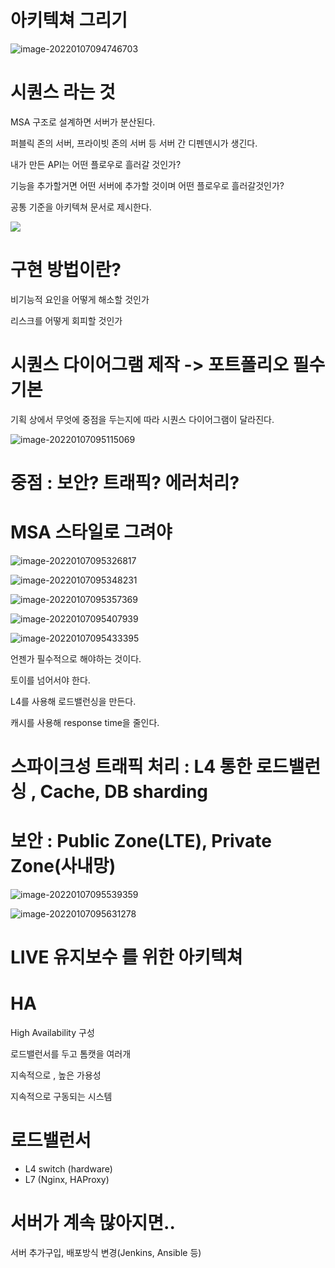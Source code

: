 # 아키텍쳐 그리기



![image-20220107094746703](1107_아키텍쳐그리기.assets/image-20220107094746703.png)



# 시퀀스 라는 것

MSA 구조로 설계하면 서버가 분산된다.

퍼블릭 존의 서버, 프라이빗 존의 서버 등 서버 간 디펜덴시가 생긴다.

내가 만든 API는 어떤 플로우로 흘러갈 것인가?

기능을 추가할거면 어떤 서버에 추가할 것이며 어떤 플로우로 흘러갈것인가?

공통 기준을 아키텍쳐 문서로 제시한다.



![](1107_아키텍쳐그리기.assets/image-20220107094906533.png)

# 구현 방법이란?

비기능적 요인을 어떻게 해소할 것인가

리스크를 어떻게 회피할 것인가





# 시퀀스 다이어그램 제작 -> 포트폴리오 필수 기본

기획 상에서 무엇에 중점을 두는지에 따라 시퀀스 다이어그램이 달라진다.



![image-20220107095115069](1107_아키텍쳐그리기.assets/image-20220107095115069.png)



# 중점 : 보안? 트래픽? 에러처리?

# MSA 스타일로 그려야

![image-20220107095326817](1107_아키텍쳐그리기.assets/image-20220107095326817.png)



![image-20220107095348231](1107_아키텍쳐그리기.assets/image-20220107095348231.png)

![image-20220107095357369](1107_아키텍쳐그리기.assets/image-20220107095357369.png)

![image-20220107095407939](1107_아키텍쳐그리기.assets/image-20220107095407939.png)

![image-20220107095433395](1107_아키텍쳐그리기.assets/image-20220107095433395.png)

언젠가 필수적으로 해야하는 것이다.

토이를 넘어서야 한다.

L4를 사용해 로드밸런싱을 만든다.

캐시를 사용해 response time을 줄인다. 



# 스파이크성 트래픽 처리 : L4 통한 로드밸런싱 , Cache, DB sharding

# 보안 : Public Zone(LTE), Private Zone(사내망)

![image-20220107095539359](1107_아키텍쳐그리기.assets/image-20220107095539359.png)

![image-20220107095631278](1107_아키텍쳐그리기.assets/image-20220107095631278.png)

# LIVE 유지보수 를 위한 아키텍쳐



# HA

High Availability 구성

로드밸런서를 두고 톰캣을 여러개

지속적으로 , 높은 가용성

지속적으로 구동되는 시스템



# 로드밸런서

- L4 switch (hardware)
- L7 (Nginx, HAProxy)



# 서버가 계속 많아지면..

서버 추가구입, 배포방식 변경(Jenkins, Ansible 등)

